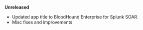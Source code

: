 **Unreleased**

* Updated app title to BloodHound Enterprise for Splunk SOAR.
* Misc fixes and improvements
